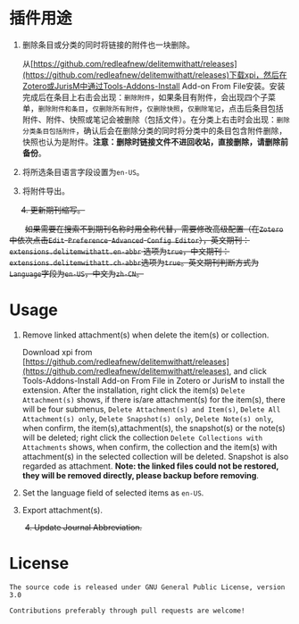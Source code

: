 # 插件用途

1. 删除条目或分类的同时将链接的附件也一块删除。


    从[https://github.com/redleafnew/delitemwithatt/releases](https://github.com/redleafnew/delitemwithatt/releases)下载xpi，然后在Zotero或JurisM中通过Tools-Addons-Install Add-on From File安装。安装完成后在条目上右击会出现：`删除附件`，如果条目有附件，会出现四个子菜单，`删除附件和条目`，`仅删除所有附件`，`仅删除快照`，`仅删除笔记`，点击后条目包括附件、附件、快照或笔记会被删除（包括文件）。在分类上右击时会出现：`删除分类条目包括附件`，确认后会在删除分类的同时将分类中的条目包含附件删除，快照也认为是附件。**注意：删除时链接文件不进回收站，直接删除，请删除前备份**。

2. 将所选条目语言字段设置为`en-US`。 

3. 将附件导出。

&ensp;&ensp;&ensp;~~4. 更新期刊缩写。~~

&ensp;&ensp;&ensp;&ensp;~~如果需要在搜索不到期刊名称时用全称代替，需要修改高级配置（在`Zotero`中依次点击`Edit`-`Preference`-`Advanced`-`Config Editor`），英文期刊：`extensions.delitemwithatt.en-abbr` 选项为`true`，中文期刊：`extensions.delitemwithatt.ch-abbr`选项为`true`。英文期刊判断方式为`Language`字段为`en-US`，中文为`zh-CN`。~~

# Usage

1. Remove linked attachment(s) when delete the item(s) or collection.

    Download xpi from [https://github.com/redleafnew/delitemwithatt/releases](https://github.com/redleafnew/delitemwithatt/releases), and click Tools-Addons-Install Add-on From File in Zotero or JurisM to install the extension. After the installation, right click the item(s) `Delete Attachment(s)` shows, if there is/are attachment(s) for the item(s), there  will be four submenus, `Delete Attachment(s) and Item(s)`, `Delete All Attachment(s) only`, `Delete Snapshot(s) only`, `Delete Note(s) only`, when confirm, the item(s),attachment(s), the snapshot(s) or the note(s) will be deleted;  right click the collection `Delete Collections with Attachments` shows, when confirm, the collection and the item(s) with attachment(s) in the selected collection will be deleted. Snapshot is also regarded as attachment. **Note: the linked files could not be restored, they will be removed directly, please backup before removing**.

2. Set the language field of selected items as `en-US`.

3. Export attachment(s).

&ensp;&ensp;&ensp;&ensp;~~4. Update Journal Abbreviation.~~

# License
    The source code is released under GNU General Public License, version 3.0

    Contributions preferably through pull requests are welcome!
